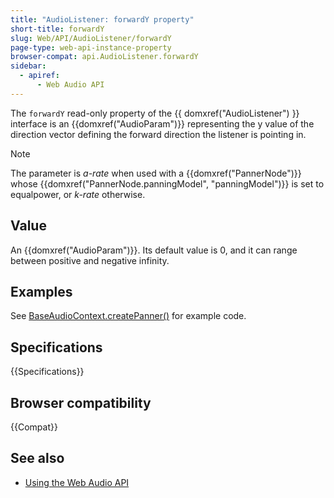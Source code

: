 ```yaml
---
title: "AudioListener: forwardY property"
short-title: forwardY
slug: Web/API/AudioListener/forwardY
page-type: web-api-instance-property
browser-compat: api.AudioListener.forwardY
sidebar:
  - apiref:
      - Web Audio API
---
```


The `forwardY` read-only property of the {{ domxref("AudioListener") }} interface is an {{domxref("AudioParam")}} representing the y value of the direction vector defining the forward direction the listener is pointing in.

> [!NOTE]
> The parameter is _a-rate_ when used with a {{domxref("PannerNode")}} whose {{domxref("PannerNode.panningModel", "panningModel")}} is set to equalpower, or _k-rate_ otherwise.

## Value

An {{domxref("AudioParam")}}. Its default value is 0, and it can range between positive and negative infinity.

## Examples

See [BaseAudioContext.createPanner()](/en-US/docs/Web/API/BaseAudioContext/createPanner#examples) for example code.

## Specifications

{{Specifications}}

## Browser compatibility

{{Compat}}

## See also

- [Using the Web Audio API](/en-US/docs/Web/API/Web_Audio_API/Using_Web_Audio_API)
